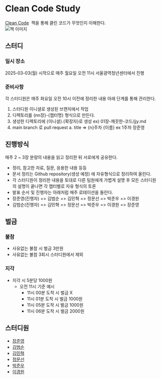 # Clean Code Study
[Clean Code](https://product.kyobobook.co.kr/detail/S000001032980)&nbsp;
책을 통해 클린 코드가 무엇인지 이해한다. <br>
![책 이미지](https://contents.kyobobook.co.kr/sih/fit-in/458x0/pdt/9788966260959.jpg)

## 스터디
### 일시 장소
2025-03-03(월) 시작으로 매주 월요일 오전 11시 서울광역청년센터에서 진행

### 준비사항
각 스터디원은 매주 화요일 오전 10시 이전에 정리한 내용 아래 단계를 통해 관리한다.

1. 스터디원 이니셜로 생성된 브랜치에서 작업
2. 디렉토리를 {nn장}-{챕터명} 형식으로 만든다.
3. 생성한 디렉토리에 {이니셜}.{확장자}로 생성 ex) 01장-깨끗한-코드/jjy.md
4. main branch 로 pull request a. title => {n}주차 {이름} ex 1주차 장준영

## 진행방식
매주 2 ~ 3장 분량의 내용을 읽고 정리한 뒤 서로에게 공유한다. 

- 정리, 참고한 자료, 질문, 응용한 내용 등등
- 문서 정리는 Github repository(생성 예정) 에 자유형식으로 정리하여 올린다.
- 각 스터디원이 정리한 내용을 토대로 다른 팀원에게 가볍게 설명 후 모든 스터디원의 설명이 끝나면 각 챕터별로 자유 형식의 토론
- 발표 순서 및 진행자는 아래처럼 매주 로테이션을 돌린다.
- 장준영(진행자) => 김범순 => 김민혁 => 정문선 => 박준우 => 이경원
- 김범순(진행자) => 김민혁 => 정문선 => 박준우 => 이경원 => 장준영

## 벌금
### 불참
- 사유없는 불참 시 벌금 3만원
- 사유없는 불참 3회시 스터디원에서 제외

### 지각
- 지각 시 5분당 1000원
  - 오전 11시 기준 예시
    - 11시 00분 도착 시 벌금 X
    - 11시 01분 도착 시 벌금 1000원
    - 11시 05분 도착 시 벌금 1000원
    - 11시 06분 도착 시 벌금 2000원


## 스터디원
- [장준영](https://github.com/wns0901)
- [김범순]()
- [김민혁](https://github.com/Minhyeok-Create)
- [정문선](https://github.com/jms9901)
- [박준우](https://github.com/MoonD1866)
- [이경원](https://github.com/answer0424)
    